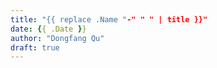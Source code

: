 ```yaml
---
title: "{{ replace .Name "-" " " | title }}"
date: {{ .Date }}
author: "Dongfang Qu"
draft: true
---
```


